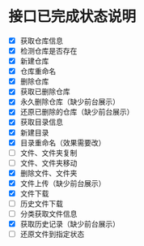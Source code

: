 接口已完成状态说明
==================

- [x] 获取仓库信息
- [x] 检测仓库是否存在
- [x] 新建仓库
- [x] 仓库重命名
- [x] 删除仓库
- [x] 获取已删除仓库
- [x] 永久删除仓库（缺少前台展示）
- [x] 还原已删除的仓库（缺少前台展示）
- [x] 获取目录信息
- [x] 新建目录
- [x] 目录重命名（效果需要改）
- [ ] 文件、文件夹复制
- [ ] 文件、文件夹移动
- [x] 删除文件、文件夹
- [x] 文件上传（缺少前台展示）
- [x] 文件下载
- [ ] 历史文件下载
- [ ] 分类获取文件信息
- [x] 获取历史记录（缺少前台展示）
- [ ] 还原文件到指定状态
